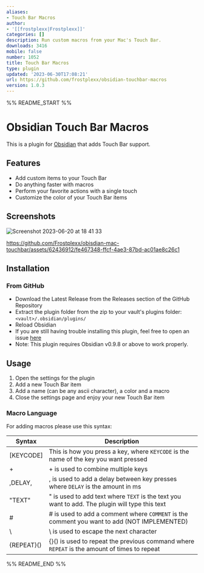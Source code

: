 ```yaml
---
aliases:
- Touch Bar Macros
author:
- '[[frostplexx|Frostplexx]]'
categories: []
description: Run custom macros from your Mac's Touch Bar.
downloads: 3416
mobile: false
number: 1052
title: Touch Bar Macros
type: plugin
updated: '2023-06-30T17:08:21'
url: https://github.com/frostplexx/obsidian-touchbar-macros
version: 1.0.3
---
```


%% README_START %%

# Obsidian Touch Bar Macros
This is a plugin for [Obsidian](https://obsidian.md/) that adds Touch Bar support.

## Features

- Add custom items to your Touch Bar
- Do anything faster with macros
- Perform your favorite actions with a single touch
- Customize the color of your Touch Bar items

## Screenshots

![Screenshot 2023-06-20 at 18 41 33](https://github.com/Frostplexx/obisdian-mac-touchbar/assets/62436912/59981b82-ff03-4bea-a763-1c69b8b48880)



https://github.com/Frostplexx/obisdian-mac-touchbar/assets/62436912/fe467348-ffcf-4ae3-87bd-ac01ae8c26c1




## Installation

### From GitHub

- Download the Latest Release from the Releases section of the GitHub Repository
- Extract the plugin folder from the zip to your vault's plugins folder: `<vault>/.obsidian/plugins/`
- Reload Obsidian
- If you are still having trouble installing this plugin, feel free to open an issue [here](https://github.com/Frostplexx/obisdian-mac-touchbar/issues)
- Note: This plugin requires Obsidian v0.9.8 or above to work properly.

## Usage

1. Open the settings for the plugin
2. Add a new Touch Bar item
3. Add a name (can be any ascii character), a color and a macro
4. Close the settings page and enjoy your new Touch Bar item

### Macro Language

For adding macros please use this syntax:

| Syntax     | Description                                                                                    |
|------------|------------------------------------------------------------------------------------------------|
| [KEYCODE]  | This is how you press a key, where `KEYCODE` is the name of the key you want pressed           |
| +          | + is used to combine multiple keys                                                             |
| ,DELAY,    | , is used to add a delay between key presses where `DELAY` is the amount in ms                 |
| "TEXT"     | " is used to add text where `TEXT` is the text you want to add. The plugin will type this text |
| #          | # is used to add a comment where `COMMENT` is the comment you want to add  (NOT IMPLEMENTED)   |
| \          | \ is used to escape the next character                                                         |
| {REPEAT}() | {}() is used to repeat the previous command where `REPEAT` is the amount of times to repeat    |


%% README_END %%